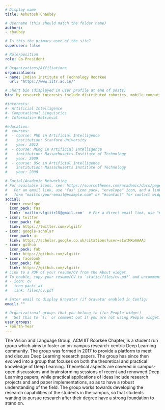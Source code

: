 ```yaml
---
# Display name
title: Ashutosh Chaubey

# Username (this should match the folder name)
authors:
- chaubey

# Is this the primary user of the site?
superuser: false

# Role/position
role: Co-President

# Organizations/Affiliations
organizations:
- name: Indian Institute of Technology Roorkee
  url: "https://www.iitr.ac.in/"

# Short bio (displayed in user profile at end of posts)
bio: My research interests include distributed robotics, mobile computing and programmable matter.

#interests:
#- Artificial Intelligence
#- Computational Linguistics
#- Information Retrieval

#education:
#  courses:
#  - course: PhD in Artificial Intelligence
#    institution: Stanford University
#    year: 2012
#  - course: MEng in Artificial Intelligence
#    institution: Massachusetts Institute of Technology
#    year: 2009
#  - course: BSc in Artificial Intelligence
#    institution: Massachusetts Institute of Technology
#    year: 2008

# Social/Academic Networking
# For available icons, see: https://sourcethemes.com/academic/docs/page-builder/#icons
#   For an email link, use "fas" icon pack, "envelope" icon, and a link in the
#   form "mailto:your-email@example.com" or "#contact" for contact widget.
social:
- icon: envelope
  icon_pack: fas
  link: 'mailto:vlgiitr18@gmail.com'  # For a direct email link, use "mailto:test@example.org".
- icon: twitter
  icon_pack: fab
  link: https://twitter.com/vlgiitr
- icon: google-scholar
  icon_pack: ai
  link: https://scholar.google.co.uk/citations?user=sIwtMXoAAAAJ
- icon: github
  icon_pack: fab
  link: https://github.com/vlgiitr
- icon: facebook
  icon_pack: fab
  link: https://github.com/vlgiitr
# Link to a PDF of your resume/CV from the About widget.
# To enable, copy your resume/CV to `static/files/cv.pdf` and uncomment the lines below.
# - icon: cv
#   icon_pack: ai
#   link: files/cv.pdf

# Enter email to display Gravatar (if Gravatar enabled in Config)
email: ""

# Organizational groups that you belong to (for People widget)
#   Set this to `[]` or comment out if you are not using People widget.
user_groups:
- Fourth-Year
---
```


The Vision and Language Group, ACM IIT Roorkee Chapter, is a student run group which aims to foster an on-campus research-centric Deep Learning community. The group was formed in 2017 to provide a platform to meet and discuss Deep Learning research papers. The group has since then evolved into a group that focuses on both the theoretical and practical knowledge of Deep Learning. Theoretical aspects are covered in campus-open discussions and brainstorming sessions of recent and renowned Deep Learning papers, while practical applications of ideas include research projects and and paper implementations, so as to have a robust understanding of the field. The group works towards developing the research capabilities of the students in the campus, so that students wanting to pursue research after their degree have a strong foundation to stand on.

